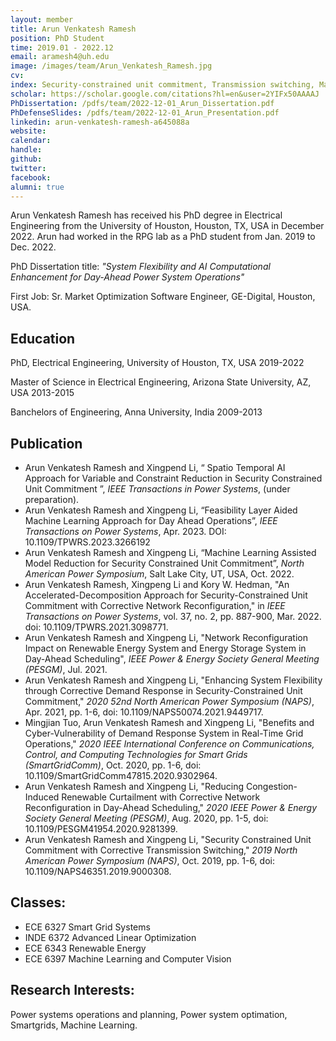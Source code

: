 ```yaml
---
layout: member
title: Arun Venkatesh Ramesh
position: PhD Student
time: 2019.01 - 2022.12
email: aramesh4@uh.edu
image: /images/team/Arun_Venkatesh_Ramesh.jpg
cv: 
index: Security-constrained unit commitment, Transmission switching, Machine learning
scholar: https://scholar.google.com/citations?hl=en&user=2YIFx50AAAAJ
PhDissertation: /pdfs/team/2022-12-01_Arun_Dissertation.pdf
PhDefenseSlides: /pdfs/team/2022-12-01_Arun_Presentation.pdf
linkedin: arun-venkatesh-ramesh-a645088a
website: 
calendar: 
handle: 
github: 
twitter: 
facebook: 
alumni: true
---
```


Arun Venkatesh Ramesh has received his PhD degree in Electrical Engineering from the University of Houston, Houston, TX, USA in December 2022. Arun had worked in the RPG lab as a PhD student from Jan. 2019 to Dec. 2022.

PhD Dissertation title: *"System Flexibility and AI Computational Enhancement for Day-Ahead Power System Operations"*

First Job: Sr. Market Optimization Software Engineer, GE-Digital, Houston, USA.

## Education

PhD, Electrical Engineering, University of Houston, TX, USA 2019-2022

Master of Science in Electrical Engineering, Arizona State University, AZ, USA 2013-2015

Banchelors of Engineering, Anna University, India 2009-2013


## Publication
* Arun Venkatesh Ramesh and Xingpend Li, “ Spatio Temporal AI Approach for Variable and Constraint Reduction in Security Constrained Unit Commitment ”, *IEEE Transactions in Power Systems*, (under preparation).
* Arun Venkatesh Ramesh and Xingpeng Li, “Feasibility Layer Aided Machine Learning Approach for Day Ahead Operations”, *IEEE Transactions on Power Systems*, Apr. 2023. DOI: 10.1109/TPWRS.2023.3266192
* Arun Venkatesh Ramesh and Xingpeng Li, “Machine Learning Assisted Model Reduction for Security Constrained Unit Commitment”, *North American Power Symposium*, Salt Lake City, UT, USA, Oct. 2022.
* Arun Venkatesh Ramesh, Xingpeng Li and Kory W. Hedman, "An Accelerated-Decomposition Approach for Security-Constrained Unit Commitment with Corrective Network Reconfiguration," in *IEEE Transactions on Power Systems*, vol. 37, no. 2, pp. 887-900, Mar. 2022. doi: 10.1109/TPWRS.2021.3098771.
* Arun Venkatesh Ramesh and Xingpeng Li, "Network Reconfiguration Impact on Renewable Energy System and Energy Storage System in Day-Ahead Scheduling", *IEEE Power & Energy Society General Meeting (PESGM)*, Jul. 2021. 
* Arun Venkatesh Ramesh and Xingpeng Li, "Enhancing System Flexibility through Corrective Demand Response in Security-Constrained Unit Commitment," *2020 52nd North American Power Symposium (NAPS)*, Apr. 2021, pp. 1-6, doi: 10.1109/NAPS50074.2021.9449717.
* Mingjian Tuo, Arun Venkatesh Ramesh and Xingpeng Li, "Benefits and Cyber-Vulnerability of Demand Response System in Real-Time Grid Operations," *2020 IEEE International Conference on Communications, Control, and Computing Technologies for Smart Grids (SmartGridComm)*, Oct. 2020, pp. 1-6, doi: 10.1109/SmartGridComm47815.2020.9302964.
* Arun Venkatesh Ramesh and Xingpeng Li, "Reducing Congestion-Induced Renewable Curtailment with Corrective Network Reconfiguration in Day-Ahead Scheduling," *2020 IEEE Power & Energy Society General Meeting (PESGM)*, Aug. 2020, pp. 1-5, doi: 10.1109/PESGM41954.2020.9281399.
* Arun Venkatesh Ramesh and Xingpeng Li, "Security Constrained Unit Commitment with Corrective Transmission Switching," *2019 North American Power Symposium (NAPS)*, Oct. 2019, pp. 1-6, doi: 10.1109/NAPS46351.2019.9000308.

## Classes:
* ECE 6327 Smart Grid Systems 
* INDE 6372 Advanced Linear Optimization
* ECE 6343 Renewable Energy
* ECE 6397 Machine Learning and Computer Vision

## Research Interests:
 Power systems operations and planning, Power system optimation, Smartgrids, Machine Learning.

